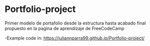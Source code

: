# Portfolio-project
Primer modelo de portafolio desde la estructura hasta acabado final propuesto en la pagina de aprendizaje de FreeCodeCamp

-Example code in: https://juliannparra99.github.io/Portfolio-project/
